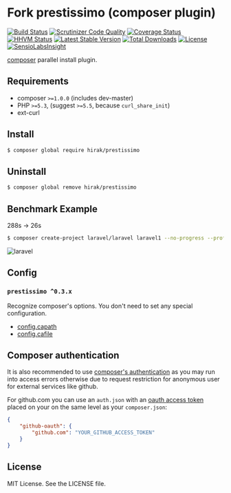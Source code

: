 Fork prestissimo (composer plugin)
=================================

[![Build Status](https://travis-ci.org/hirak/prestissimo.svg?branch=master)](https://travis-ci.org/hirak/prestissimo)
[![Scrutinizer Code Quality](https://scrutinizer-ci.com/g/hirak/prestissimo/badges/quality-score.png?b=master)](https://scrutinizer-ci.com/g/hirak/prestissimo/?branch=master)
[![Coverage Status](https://coveralls.io/repos/github/hirak/prestissimo/badge.svg?branch=master)](https://coveralls.io/github/hirak/prestissimo?branch=master)
[![HHVM Status](http://hhvm.h4cc.de/badge/hirak/prestissimo.svg?style=flat)](http://hhvm.h4cc.de/package/hirak/prestissimo)
[![Latest Stable Version](https://poser.pugx.org/hirak/prestissimo/v/stable)](https://packagist.org/packages/hirak/prestissimo)
[![Total Downloads](https://poser.pugx.org/hirak/prestissimo/downloads)](https://packagist.org/packages/hirak/prestissimo)
[![License](https://poser.pugx.org/hirak/prestissimo/license)](https://packagist.org/packages/hirak/prestissimo)  
[![SensioLabsInsight](https://insight.sensiolabs.com/projects/56ca0f9e-63a2-4e89-b5f8-e0cc39d0c38f/big.png)](https://insight.sensiolabs.com/projects/56ca0f9e-63a2-4e89-b5f8-e0cc39d0c38f)

[composer](https://getcomposer.org) parallel install plugin.


## Requirements

- composer `>=1.0.0` (includes dev-master)
- PHP `>=5.3`, (suggest `>=5.5`, because `curl_share_init`)
- ext-curl

## Install

```bash
$ composer global require hirak/prestissimo
```


## Uninstall

```bash
$ composer global remove hirak/prestissimo
```

## Benchmark Example

288s -> 26s

```bash
$ composer create-project laravel/laravel laravel1 --no-progress --profile --prefer-dist
```

![laravel](https://cloud.githubusercontent.com/assets/835251/12534815/55071302-c2ad-11e5-96a4-72e2c8744d5f.gif)

## Config

### `prestissimo ^0.3.x`

Recognize composer's options. You don't need to set any special configuration.

- [config.capath](https://getcomposer.org/doc/06-config.md#capath)
- [config.cafile](https://getcomposer.org/doc/06-config.md#cafile)


## Composer authentication

It is also recommended to use [composer's authentication](https://getcomposer.org/doc/articles/troubleshooting.md#api-rate-limit-and-oauth-tokens)
as you may run into access errors otherwise due to request restriction for anonymous user for external services like github.

For github.com you can use an `auth.json` with an [oauth access token](https://help.github.com/articles/creating-an-access-token-for-command-line-use/) placed on your on the same level as your `composer.json`:

```json
{
    "github-oauth": {
        "github.com": "YOUR_GITHUB_ACCESS_TOKEN"
    }
}
```

## License

MIT License. See the LICENSE file.
